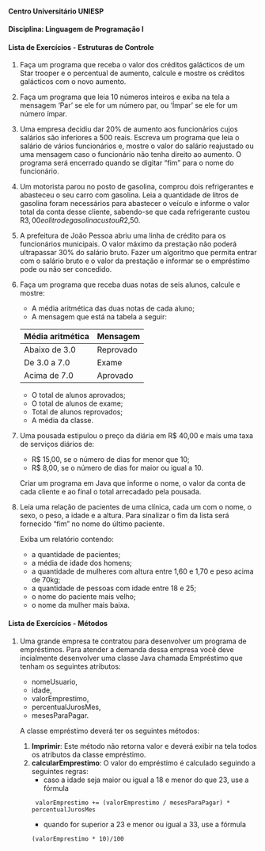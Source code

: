 #### Centro Universitário UNIESP
#### Disciplina: Linguagem de Programação I
#### Lista de Exercícios - Estruturas de Controle

1. Faça um programa que receba o valor dos créditos galácticos de um Star trooper e 
   o percentual de aumento, calcule e mostre os créditos galácticos com o novo
   aumento.
2. Faça um programa que leia 10 números inteiros e exiba na tela a mensagem ‘Par’
   se ele for um número par, ou ‘Ímpar’ se ele for um número ímpar.
3. Uma empresa decidiu dar 20% de aumento aos funcionários cujos salários são
   inferiores a 500 reais. Escreva um programa que leia o salário de vários
   funcionários e, mostre o valor do salário reajustado ou uma mensagem caso o
   funcionário não tenha direito ao aumento. O programa será encerrado quando se
   digitar “fim” para o nome do funcionário.
4. Um motorista parou no posto de gasolina, comprou dois refrigerantes e abasteceu o
   seu carro com gasolina. Leia a quantidade de litros de gasolina foram necessários
   para abastecer o veículo e informe o valor total da conta desse cliente, sabendo-se
   que cada refrigerante custou R$3,00 e o litro de gasolina custou R$2,50.
5. A prefeitura de João Pessoa abriu uma linha de crédito para os funcionários
   municipais. O valor máximo da prestação não poderá ultrapassar 30% do salário
   bruto. Fazer um algoritmo que permita entrar com o salário bruto e o valor da
   prestação e informar se o empréstimo pode ou não ser concedido.
6. Faça um programa que receba duas notas de seis alunos, calcule e mostre:
   - A média aritmética das duas notas de cada aluno;
   - A mensagem que está na tabela a seguir:
   
   Média aritmética | Mensagem
   -----------------|----------
   Abaixo de 3.0    | Reprovado
   De 3.0 a 7.0     | Exame
   Acima de 7.0     | Aprovado
   
   - O total de alunos aprovados; 
   - O total de alunos de exame;
   - Total de alunos reprovados;
   - A média da classe.
7. Uma pousada estipulou o preço da diária em R$ 40,00 e mais uma taxa de serviços
   diários de:
   - R$ 15,00, se o número de dias for menor que 10;
   - R$ 8,00, se o número de dias for maior ou igual a 10.
   
   Criar um programa em Java que informe o nome, o valor da conta de cada cliente e ao
   final o total arrecadado pela pousada.
8. Leia uma relação de pacientes de uma clínica, cada um com o nome, o
   sexo, o peso, a idade e a altura. Para sinalizar o fim da lista será fornecido
   “fim” no nome do último paciente.
   
   Exiba um relatório contendo:
   - a quantidade de pacientes;
   - a média de idade dos homens;
   - a quantidade de mulheres com altura entre 1,60 e 1,70 e peso acima
   de 70kg;
   - a quantidade de pessoas com idade entre 18 e 25;
   - o nome do paciente mais velho;
   - o nome da mulher mais baixa.

#### Lista de Exercícios - Métodos

1. Uma grande empresa te contratou para desenvolver um programa de empréstimos.
   Para atender a demanda dessa empresa você deve incialmente desenvolver uma
   classe Java chamada Empréstimo que tenham os seguintes atributos:
   - nomeUsuario,
   - idade,
   - valorEmprestimo,
   - percentualJurosMes,
   - mesesParaPagar.
   
   A classe empréstimo deverá ter os seguintes métodos:
   1. **Imprimir**: Este método não retorna valor e deverá exibir na tela todos os atributos da
      classe empréstimo. 
   2. **calcularEmprestimo**: O valor do empréstimo é calculado seguindo a seguintes regras:
      - caso a idade seja maior ou igual a 18 e menor do que 23, use a fórmula
      ```
       valorEmprestimo += (valorEmprestimo / mesesParaPagar) * percentualJurosMes
      ```
      - quando for superior a 23 e menor ou igual a 33, use a fórmula
      ```
      (valorEmprestimo * 10)/100
      ```
